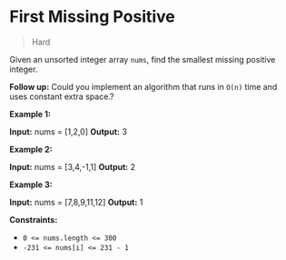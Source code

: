# First Missing Positive

> Hard

Given an unsorted integer array `nums`, find the smallest missing positive
integer.

**Follow up:** Could you implement an algorithm that runs in `O(n)` time and
uses constant extra space.?

**Example 1:**

**Input:** nums = [1,2,0]
**Output:** 3

**Example 2:**

**Input:** nums = [3,4,-1,1]
**Output:** 2

**Example 3:**

**Input:** nums = [7,8,9,11,12]
**Output:** 1

**Constraints:**

- `0 <= nums.length <= 300`
- `-231 <= nums[i] <= 231 - 1`
